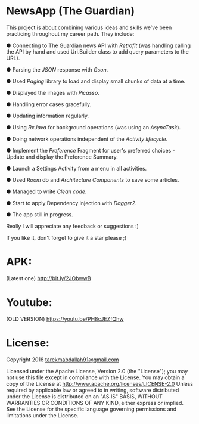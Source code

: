 # NewsApp (The Guardian)

This project is about combining various ideas and skills we’ve been practicing throughout my career path. They include:

● Connecting to The Guardian news API with *Retrofit* (was handling calling the API by hand and used Uri.Builder class to add query parameters to the URL).

● Parsing the *JSON* response with *Gson*.

● Used *Paging* library to load and display small chunks of data at a time.

● Displayed the images with *Picasso*. 

● Handling error cases gracefully.

● Updating information regularly.

● Using *RxJava* for background operations (was using an *AsyncTask*).

● Doing network operations independent of the *Activity lifecycle*.

● Implement the *Preference* Fragment for user's preferred choices - Update and display the Preference Summary.

● Launch a Settings Activity from a menu in all activities.

● Used *Room* db and *Architecture Components* to save some articles.

● Managed to write *Clean code*.

● Start to apply Dependency injection with *Dagger2*. 

● The app still in progress.

Really I will appreciate any feedback or suggestions :)

If you like it, don't forget to give it a star please ;)

# APK: 
(Latest one) http://bit.ly/2JObwwB

# Youtube:
(OLD VERSION) https://youtu.be/PH8cJEZfQhw

# License: 
Copyright 2018 tarekmabdallah91@gmail.com

Licensed under the Apache License, Version 2.0 (the "License");
you may not use this file except in compliance with the License.
You may obtain a copy of the License at http://www.apache.org/licenses/LICENSE-2.0
Unless required by applicable law or agreed to in writing, software
distributed under the License is distributed on an "AS IS" BASIS,
WITHOUT WARRANTIES OR CONDITIONS OF ANY KIND, either express or implied.
See the License for the specific language governing permissions and limitations under the License.
